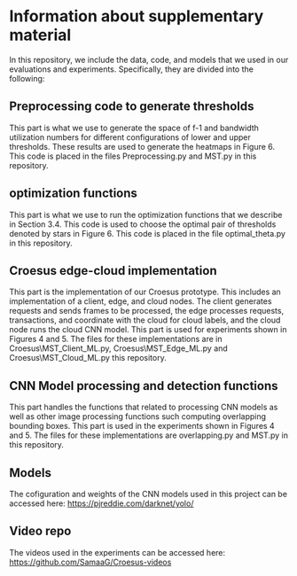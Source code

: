 # Information about supplementary material

In this repository, we include the data, code, and models that we used in our evaluations and experiments. Specifically, they are divided into the following:

## Preprocessing code to generate thresholds
This part is what we use to generate the space of f-1 and bandwidth utilization numbers for different configurations of lower and upper thresholds. These results are used to generate the heatmaps in Figure 6. This code is placed in the files Preprocessing.py and MST.py in this repository. 

## optimization functions
This part is what we use to run the optimization functions that we describe in Section 3.4. This code is used to choose the optimal pair of thresholds denoted by stars in Figure 6. This code is placed in the file optimal_theta.py in this repository.

## Croesus edge-cloud implementation
This part is the implementation of our Croesus prototype. This includes an implementation of a client, edge, and cloud nodes. The client generates requests and sends frames to be processed, the edge processes requests, transactions, and coordinate with the cloud for cloud labels, and the cloud node runs the cloud CNN model. This part is used for experiments shown in Figures 4 and 5. The files for these implementations are in Croesus\MST_Client_ML.py, Croesus\MST_Edge_ML.py and Croesus\MST_Cloud_ML.py this repository.

## CNN Model processing and detection functions
This part handles the functions that related to processing CNN models as well as other image processing functions such computing overlapping bounding boxes. This part is used in the experiments shown in Figures 4 and 5. The files for these implementations are overlapping.py and MST.py in this repository.

## Models
The cofiguration and weights of the CNN models used in this project can be accessed here: https://pjreddie.com/darknet/yolo/

## Video repo
The videos used in the experiments can be accessed here: https://github.com/SamaaG/Croesus-videos


